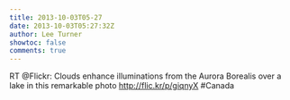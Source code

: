 ```yaml
---
title: 2013-10-03T05-27
date: 2013-10-03T05:27:32Z
author: Lee Turner
showtoc: false
comments: true
---
```


RT @Flickr: Clouds enhance illuminations from the Aurora Borealis over a lake in this remarkable photo http://flic.kr/p/giqnyX #Canada

